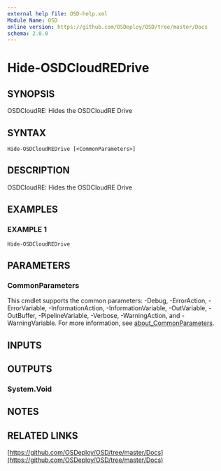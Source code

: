 ```yaml
---
external help file: OSD-help.xml
Module Name: OSD
online version: https://github.com/OSDeploy/OSD/tree/master/Docs
schema: 2.0.0
---
```


# Hide-OSDCloudREDrive

## SYNOPSIS
OSDCloudRE: Hides the OSDCloudRE Drive

## SYNTAX

```
Hide-OSDCloudREDrive [<CommonParameters>]
```

## DESCRIPTION
OSDCloudRE: Hides the OSDCloudRE Drive

## EXAMPLES

### EXAMPLE 1
```
Hide-OSDCloudREDrive
```

## PARAMETERS

### CommonParameters
This cmdlet supports the common parameters: -Debug, -ErrorAction, -ErrorVariable, -InformationAction, -InformationVariable, -OutVariable, -OutBuffer, -PipelineVariable, -Verbose, -WarningAction, and -WarningVariable. For more information, see [about_CommonParameters](http://go.microsoft.com/fwlink/?LinkID=113216).

## INPUTS

## OUTPUTS

### System.Void
## NOTES

## RELATED LINKS

[https://github.com/OSDeploy/OSD/tree/master/Docs](https://github.com/OSDeploy/OSD/tree/master/Docs)

